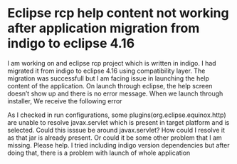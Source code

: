 
# Eclipse rcp help content not working after application migration from indigo to eclipse 4.16

I am working on and eclipse rcp project which is written in indigo. I had migrated it from indigo to eclipse 4.16 using compatibility layer.
The migration was successfull but I am facing issue in launching the help content of the application.
On launch through eclipse, the help screen doesn’t show up and there is no error message.
When we launch through installer, We receive the following error

As I checked in run configurations, some plugins(org.eclipse.equinox.http) are unable to resolve javax.servlet which is present in target platform and is selected.
Could this isssue be around javax.servlet? How could I resolve it as that jar is already present. Or could it be some other problem that I am missing.
Please help.
I tried including indigo version dependencies but after doing that, there is a problem with launch of whole application

        